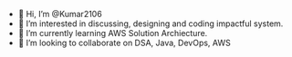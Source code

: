- 👋 Hi, I’m @Kumar2106
- 👀 I’m interested in discussing, designing and coding impactful system.
- 🌱 I’m currently learning AWS Solution Archiecture.
- 💞️ I’m looking to collaborate on DSA, Java, DevOps, AWS
<!--
- 📫 How to reach me mail me  [ka09934147002@gmail.com](mailto:ka09934147002@gmail.com) call me on [+918700123737](tel:+918700123737)
--!>

<!---
Kumar2106/Kumar2106 is a ✨ special ✨ repository because its `README.md` (this file) appears on your GitHub profile.
You can click the Preview link to take a look at your changes.
--->
